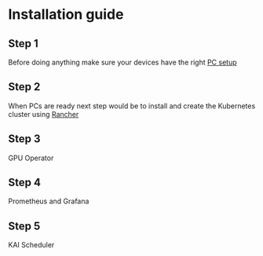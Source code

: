 # Installation guide
## Step 1
Before doing anything make sure your devices have the right [PC setup](Install%20guide/PC%20setup/README.md)

## Step 2
When PCs are ready next step would be to install and create the Kubernetes cluster using [Rancher](Rancher/README.md)

## Step 3
GPU Operator

## Step 4
Prometheus and Grafana

## Step 5
KAI Scheduler
